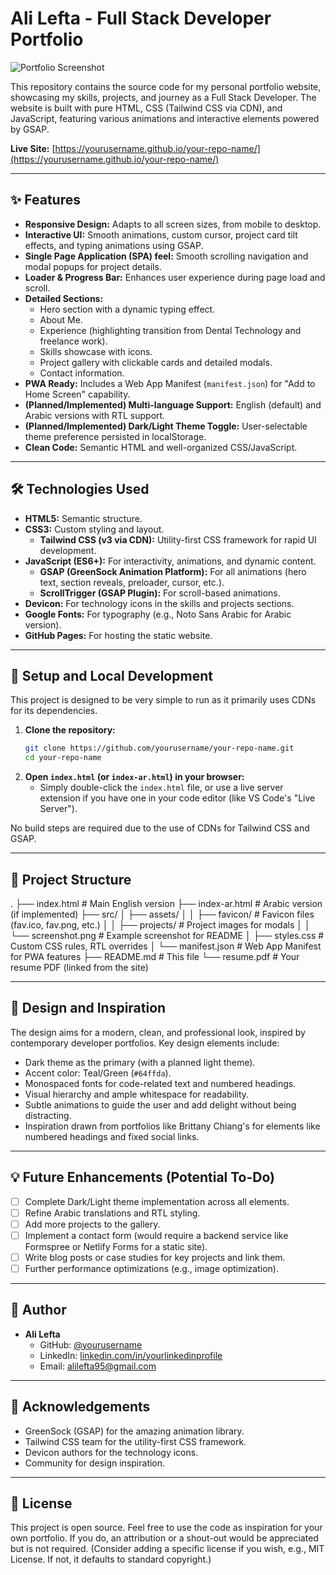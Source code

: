 # Ali Lefta - Full Stack Developer Portfolio

![Portfolio Screenshot](link_to_a_nice_screenshot_of_your_portfolio_hero_section_or_full_page.png)

<!-- Ideally, add a screenshot to your repo and link it here -->
<!-- Example: ./src/assets/screenshot.png -->

This repository contains the source code for my personal portfolio website, showcasing my skills, projects, and journey as a Full Stack Developer. The website is built with pure HTML, CSS (Tailwind CSS via CDN), and JavaScript, featuring various animations and interactive elements powered by GSAP.

**Live Site:** [https://yourusername.github.io/your-repo-name/](https://yourusername.github.io/your-repo-name/)

<!-- Replace with your actual GitHub Pages link -->

---

## ✨ Features

-   **Responsive Design:** Adapts to all screen sizes, from mobile to desktop.
-   **Interactive UI:** Smooth animations, custom cursor, project card tilt effects, and typing animations using GSAP.
-   **Single Page Application (SPA) feel:** Smooth scrolling navigation and modal popups for project details.
-   **Loader & Progress Bar:** Enhances user experience during page load and scroll.
-   **Detailed Sections:**
    -   Hero section with a dynamic typing effect.
    -   About Me.
    -   Experience (highlighting transition from Dental Technology and freelance work).
    -   Skills showcase with icons.
    -   Project gallery with clickable cards and detailed modals.
    -   Contact information.
-   **PWA Ready:** Includes a Web App Manifest (`manifest.json`) for "Add to Home Screen" capability.
-   **(Planned/Implemented) Multi-language Support:** English (default) and Arabic versions with RTL support.
-   **(Planned/Implemented) Dark/Light Theme Toggle:** User-selectable theme preference persisted in localStorage.
-   **Clean Code:** Semantic HTML and well-organized CSS/JavaScript.

---

## 🛠️ Technologies Used

-   **HTML5:** Semantic structure.
-   **CSS3:** Custom styling and layout.
    -   **Tailwind CSS (v3 via CDN):** Utility-first CSS framework for rapid UI development.
-   **JavaScript (ES6+):** For interactivity, animations, and dynamic content.
    -   **GSAP (GreenSock Animation Platform):** For all animations (hero text, section reveals, preloader, cursor, etc.).
    -   **ScrollTrigger (GSAP Plugin):** For scroll-based animations.
-   **Devicon:** For technology icons in the skills and projects sections.
-   **Google Fonts:** For typography (e.g., Noto Sans Arabic for Arabic version).
-   **GitHub Pages:** For hosting the static website.

---

## 🚀 Setup and Local Development

This project is designed to be very simple to run as it primarily uses CDNs for its dependencies.

1.  **Clone the repository:**
    ```bash
    git clone https://github.com/yourusername/your-repo-name.git
    cd your-repo-name
    ```
2.  **Open `index.html` (or `index-ar.html`) in your browser:**
    -   Simply double-click the `index.html` file, or use a live server extension if you have one in your code editor (like VS Code's "Live Server").

No build steps are required due to the use of CDNs for Tailwind CSS and GSAP.

---

## 📂 Project Structure

.
├── index.html # Main English version
├── index-ar.html # Arabic version (if implemented)
├── src/
│ ├── assets/
│ │ ├── favicon/ # Favicon files (fav.ico, fav.png, etc.)
│ │ ├── projects/ # Project images for modals
│ │ └── screenshot.png # Example screenshot for README
│ ├── styles.css # Custom CSS rules, RTL overrides
│ └── manifest.json # Web App Manifest for PWA features
├── README.md # This file
└── resume.pdf # Your resume PDF (linked from the site)

---

## 🎨 Design and Inspiration

The design aims for a modern, clean, and professional look, inspired by contemporary developer portfolios. Key design elements include:

-   Dark theme as the primary (with a planned light theme).
-   Accent color: Teal/Green (`#64ffda`).
-   Monospaced fonts for code-related text and numbered headings.
-   Visual hierarchy and ample whitespace for readability.
-   Subtle animations to guide the user and add delight without being distracting.
-   Inspiration drawn from portfolios like Brittany Chiang's for elements like numbered headings and fixed social links.

---

## 💡 Future Enhancements (Potential To-Do)

-   [ ] Complete Dark/Light theme implementation across all elements.
-   [ ] Refine Arabic translations and RTL styling.
-   [ ] Add more projects to the gallery.
-   [ ] Implement a contact form (would require a backend service like Formspree or Netlify Forms for a static site).
-   [ ] Write blog posts or case studies for key projects and link them.
-   [ ] Further performance optimizations (e.g., image optimization).

---

## 👤 Author

-   **Ali Lefta**
    -   GitHub: [@yourusername](https://github.com/yourusername)
    -   LinkedIn: [linkedin.com/in/yourlinkedinprofile](https://linkedin.com/in/yourlinkedinprofile)
    -   Email: [alilefta95@gmail.com](mailto:alilefta95@gmail.com)

---

## 🙏 Acknowledgements

-   GreenSock (GSAP) for the amazing animation library.
-   Tailwind CSS team for the utility-first CSS framework.
-   Devicon authors for the technology icons.
-   Community for design inspiration.

---

## 📄 License

This project is open source. Feel free to use the code as inspiration for your own portfolio. If you do, an attribution or a shout-out would be appreciated but is not required.
(Consider adding a specific license if you wish, e.g., MIT License. If not, it defaults to standard copyright.)
